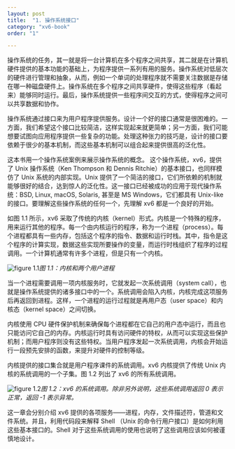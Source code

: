 ```yaml
---
layout: post
title:  "1. 操作系统接口"
category: "xv6-book"
order: "1"

---
```




操作系统的任务，其一就是将一台计算机在多个程序之间共享，其二就是在计算机硬件提供的基本功能的基础上，为程序提供一系列有用的服务。操作系统对低层次的硬件进行管理和抽象，从而，例如一个单词的处理程序就不需要关注数据是存储在哪一种磁盘硬件上。操作系统在多个程序之间共享硬件，使得这些程序（看起来）能够同时运行。最后，操作系统提供一些程序间交互的方式，使得程序之间可以共享数据和协作。

操作系统通过接口来为用户程序提供服务。设计一个好的接口通常是很困难的。一方面，我们希望这个接口比较简洁，这样实现起来就更简单；另一方面，我们可能想要试图向应用程序提供一些复杂的功能。处理这种张力的技巧是，设计的接口要依赖于很少的基本机制，而这些基本机制可以组合起来提供很高的泛化性。

这本书用一个操作系统案例来展示操作系统的概念。 这个操作系统，xv6，提供了 Unix 操作系统（Ken Thompson 和 Dennis Ritchie）的基本接口，也同样模仿了 Unix 系统的内部实现。Unix 提供了一个简洁的接口，它们所依赖的机制就能够很好的结合，达到惊人的泛化性。这一接口已经被成功的应用于现代操作系统：BSD, Linux, macOS, Solaris, 甚至是 MS Windows，它们都具有 Unix-like 的接口。要理解这些操作系统的任何一个，先理解 xv6 都是一个良好的开始。

如图 1.1 所示，xv6 采取了传统的内核（kernel）形式。内核是一个特殊的程序，用来运行其他的程序。每一个由内核运行的程序，称为一个进程（process）。每个进程都具有一些内存，包括这个程序的指令、数据和运行时栈。其中，指令是这个程序的计算实现，数据这些实现所要操作的变量，而运行时栈组织了程序的过程调用。一个计算机通常有许多个进程，但是只有一个内核。

![figure 1.1](../assets/xv6/figure1.1.png)*图 1.1：内核和两个用户进程*

当一个进程需要调用一项内核服务时，它就发起一次系统调用（system call），也就是操作系统提供的诸多接口中的一个。系统调用会陷入内核，内核完成这项服务后再返回到进程。这样，一个进程的运行过程就是再用户态（user space）和内核态（kernel space）之间切换。

内核使用 CPU 硬件保护机制来确保每个进程都在它自己的用户态中运行，而且也只能访问它自己的内存。内核运行时具有访问硬件的特权，从而可以实现这些保护机制；而用户程序则没有这些特权。当用户程序发起一次系统调用，内核会开始运行一段预先安排的函数，来提升对硬件的控制等级。

内核提供的接口集合就是用户程序课件的系统调用。xv6 内核提供了传统 Unix 内核的系统调用的一个子集。图 1.2 列出了 xv6 的所有系统调用。

![figure 1.2](../assets/xv6/figure1.2.png)*图 1.2：xv6 的系统调用。除非另外说明，这些系统调用返回 0 表示正常，返回 -1 表示异常。*

这一章会分别介绍 xv6 提供的各项服务——进程，内存，文件描述符，管道和文件系统。并且，利用代码段来解释 Shell （Unix 的命令行用户接口）是如何利用这些基本接口的。Shell 对于这些系统调用的使用也说明了这些调用应该如何被谨慎地设计。